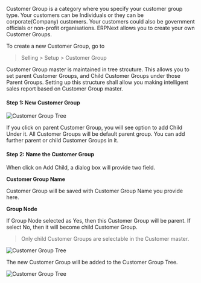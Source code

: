 Customer Group is a category where you specify your customer group type. Your
customers can be Individuals or they can be corporate(Company) customers. Your
customers could also be government officials or non-profit organisations.
ERPNext allows you to create your own Customer Groups.

To create a new Customer Group, go to

> Selling > Setup > Customer Group

Customer Group master is maintained in tree strcuture. This allows you to set parent Customer Groups, and Child Customer Groups under those Parent Groups. Setting up this structure shall allow you making intelligent sales report based on Customer Group master.

#### Step 1: New Customer Group

![Customer Group Tree](assets/erpnext_org/images/erpnext/Customer-group-add.png)

If you click on parent Customer Group, you will see option to add Child Under it. All Customer Groups will be default parent group. You can add further parent or child Customer Groups in it.

#### Step 2: Name the Customer Group

When click on Add Child, a dialog box will provide two field.

**Customer Group Name**

Customer Group will be saved with Customer Group Name you provide here.

**Group Node**

If Group Node selected as Yes, then this Customer Group will be parent. If select No, then it will become child Customer Group. 

> Only child Customer Groups are selectable in the Customer master.

![Customer Group Tree](assets/erpnext_org/images/erpnext/Customer-group-form.png)

The new Customer Group will be added to the Customer Group Tree.

![Customer Group Tree](assets/erpnext_org/images/erpnext/Customer-group-new.png)